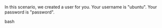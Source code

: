 In this scenario, we created a user for you.
Your username is "ubuntu". Your password is "password".

bash